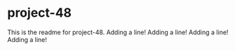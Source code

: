 # project-48

This is the readme for project-48.
Adding a line!
Adding a line!
Adding a line!
Adding a line!
